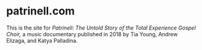 # patrinell.com

This is the site for *Patrinell: The Untold Story of the Total Experience Gospel Choir,* a music documentary published in 2018 by Tia Young, Andrew Elizaga, and Katya Palladina.